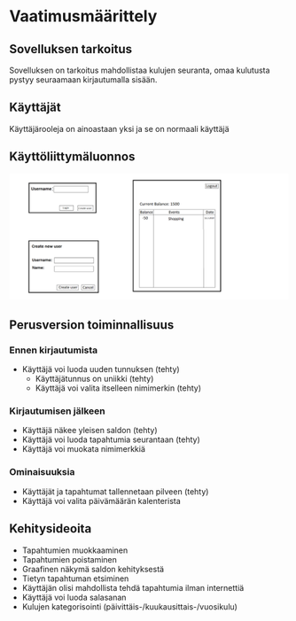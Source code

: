  
 
 
 # Vaatimusmäärittely

 ## Sovelluksen tarkoitus
Sovelluksen on tarkoitus mahdollistaa kulujen seuranta, omaa kulutusta pystyy seuraamaan kirjautumalla sisään.

 ## Käyttäjät

 Käyttäjärooleja on ainoastaan yksi ja se on normaali käyttäjä

 ## Käyttöliittymäluonnos

 ![Luonnos](/FinanceTrackerApp/dokumentaatio/kuvat/0.1-AloituskuvaKayttoliittymasta.png)

 ## Perusversion toiminnallisuus

### Ennen kirjautumista

 * Käyttäjä voi luoda uuden tunnuksen (tehty)
    * Käyttäjätunnus on uniikki (tehty)
    * Käyttäjä voi valita itselleen nimimerkin (tehty)

### Kirjautumisen jälkeen

* Käyttäjä näkee yleisen saldon (tehty)
* Käyttäjä voi luoda tapahtumia seurantaan (tehty)
* Käyttäjä voi muokata nimimerkkiä

### Ominaisuuksia

* Käyttäjät ja tapahtumat tallennetaan pilveen (tehty)
* Käyttäjä voi valita päivämäärän kalenterista

 ## Kehitysideoita

* Tapahtumien muokkaaminen
* Tapahtumien poistaminen
* Graafinen näkymä saldon kehityksestä
* Tietyn tapahtuman etsiminen
* Käyttäjän olisi mahdollista tehdä tapahtumia ilman internettiä
* Käyttäjä voi luoda salasanan
* Kulujen kategorisointi (päivittäis-/kuukausittais-/vuosikulu)
